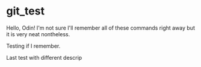# git_test

Hello, Odin! I'm not sure I'll remember all of these commands right away but it is very neat nontheless.

Testing if I remember.

Last test with different descrip

